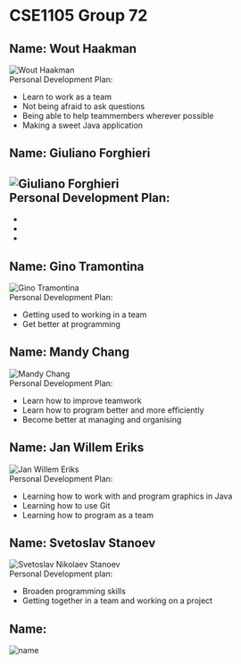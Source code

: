 # CSE1105 Group 72

## Name: Wout Haakman
![Wout Haakman](WoutHaakman.jpg)<br/>
Personal Development Plan:
- Learn to work as a team
- Not being afraid to ask questions
- Being able to help teammembers wherever possible
- Making a sweet Java application

## Name: Giuliano Forghieri
![Giuliano Forghieri](gforghieri.jpg)<br/>
Personal Development Plan:
-
-
-
-

## Name: Gino Tramontina
![Gino Tramontina](GinoTramontina.jpg)<br/>
Personal Development Plan:
- Getting used to working in a team
- Get better at programming

## Name: Mandy Chang
![Mandy Chang](MandyChang.jpeg)<br/>
Personal Development Plan:
- Learn how to improve teamwork
- Learn how to program better and more efficiently
- Become better at managing and organising

## Name: Jan Willem Eriks
![Jan Willem Eriks](jan_willem.jpg)<br/>
Personal Development Plan:
- Learning how to work with and program graphics in Java
- Learning how to use Git
- Learning how to program as a team

## Name: Svetoslav Stanoev
![Svetoslav Nikolaev Stanoev](Svetoslav.jpg)<br/>
Personal Development plan:
- Broaden programming skills
- Getting together in a team and working on a project

## Name:
![name]()<br/>
